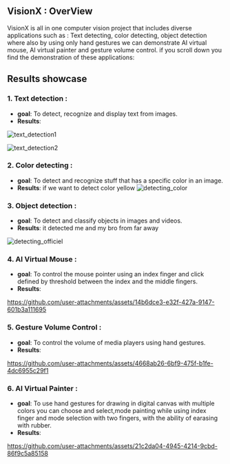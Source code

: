 ## VisionX : OverView
VisionX is all in one computer vision project that includes diverse applications such as : Text detecting, color detecting, object detection
where also by using only hand gestures we can demonstrate AI virtual mouse, AI virtual painter and gesture volume control.
if you scroll down you find the demonstration of these applications:

## Results showcase 

### 1. Text detection :
- **goal**: To detect, recognize and display text from images.
- **Results**:

![text_detection1](https://github.com/user-attachments/assets/0b83a736-d5ce-443e-b39f-81e7c2f710c1)


![text_detection2](https://github.com/user-attachments/assets/c5966742-029e-4180-8c5c-7f505b7f0240)

### 2. Color detecting :
- **goal**: To detect and recognize stuff that has a specific color in an image.
- **Results**: if we want to detect color yellow
![detecting_color](https://github.com/user-attachments/assets/73ee502e-0acd-4654-b5de-9d00744c5a94)

### 3. Object detection :
- **goal**: To detect and classify objects in images and videos.
- **Results**: it detected me and my bro from far away
  
![detecting_officiel](https://github.com/user-attachments/assets/bc301097-8b3a-4dbc-9b75-dfb79e0d2bc3)

### 4. AI Virtual Mouse :
- **goal**: To control the mouse pointer using an index finger and click defined by threshold between the index and the middle fingers.
- **Results**:

https://github.com/user-attachments/assets/14b6dce3-e32f-427a-9147-601b3a111695

### 5. Gesture Volume Control :
- **goal**: To control the volume of media players using hand gestures.
- **Results**:
  
https://github.com/user-attachments/assets/4668ab26-6bf9-475f-b1fe-4dc6955c29f1

### 6. AI Virtual Painter :
- **goal**: To use hand gestures for drawing in digital canvas with multiple colors you can choose and select,mode painting while using index finger and mode selection with two fingers, with the ability of earasing with rubber.
- **Results**:

https://github.com/user-attachments/assets/21c2da04-4945-4214-9cbd-86f9c5a85158

